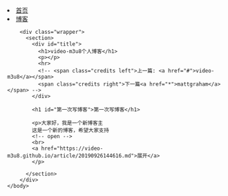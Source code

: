 <html>
	<body>
		<div id="header">
	        <nav>
	          <li class="fork"><a href="https://video-m3u8.github.io">首页</a></li>
	          <li class="fork"><a href="https://video-m3u8.github.io">博客</a></li>
	        </nav>
	     </div>
		<!-- end header -->

		<div class="wrapper">
	      <section>
	        <div id="title">
	          <h1>video-m3u8个人博客</h1>
	          <p></p>
	          <hr>
	          <!-- <span class="credits left">上一篇: <a href="#">video-m3u8</a></span>
	          <span class="credits right">下一篇<a href="*">mattgraham</a></span> -->
	        </div>

	        <h1 id="第一次写博客">第一次写博客</h1>

			<p>大家好，我是一个新博客主
			这是一个新的博客，希望大家支持
			<!-- open -->
			<br>
			<a href="https://video-m3u8.github.io/article/20190926144616.md">展开</a>
			</p>

	      </section>
	    </div>
	</body>
</html>



